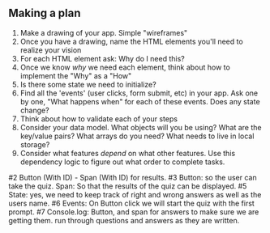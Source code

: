 ## Making a plan

1. Make a drawing of your app. Simple "wireframes"
2. Once you have a drawing, name the HTML elements you'll need to realize your vision
3. For each HTML element ask: Why do I need this?
4. Once we know _why_ we need each element, think about how to implement the "Why" as a "How"
5. Is there some state we need to initialize?
6. Find all the 'events' (user clicks, form submit, etc) in your app. Ask one by one, "What happens when" for each of these events. Does any state change?
7. Think about how to validate each of your steps
8. Consider your data model. What objects will you be using? What are the key/value pairs? What arrays do you need? What needs to live in local storage?
9. Consider what features _depend_ on what other features. Use this dependency logic to figure out what order to complete tasks.

#2 Button (With ID) - Span (With ID) for results.
#3 Button: so the user can take the quiz.
Span: So that the results of the quiz can be displayed.
#5 State: yes, we need to keep track of right and wrong answers as well as the users name.
#6 Events: On Button click we will start the quiz with the first prompt.
#7 Console.log: Button, and span for answers to make sure we are getting them.
run through questions and answers as they are written.
